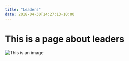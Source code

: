 ```yaml
---
title: "Leaders"
date: 2018-04-30T14:27:13+10:00
---
```

# This is a page about leaders

![This is an image](/img/freely-26905.jpg)
